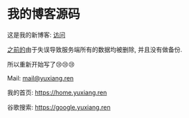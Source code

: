 

# 我的博客源码
这是我的新博客: <a href="https://yuxiang.ren" target="_blank">访问</a>

<a href="https://github.com/shlyren/blog" target="_blank">之前的</a>由于失误导致服务端所有的数据均被删除, 并且没有做备份.

所以重新开始写了😢😢😢

Mail: [mail@yuxiang.ren](mail@yuxiang.ren)

我的首页: https://home.yuxiang.ren

谷歌搜索: https://google.yuxiang.ren



